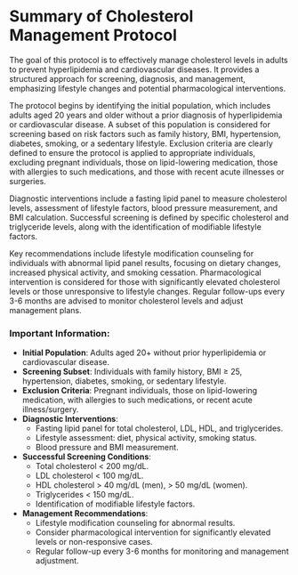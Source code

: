 # Summary of Cholesterol Management Protocol

The goal of this protocol is to effectively manage cholesterol levels in adults to prevent hyperlipidemia and cardiovascular diseases. It provides a structured approach for screening, diagnosis, and management, emphasizing lifestyle changes and potential pharmacological interventions.

The protocol begins by identifying the initial population, which includes adults aged 20 years and older without a prior diagnosis of hyperlipidemia or cardiovascular disease. A subset of this population is considered for screening based on risk factors such as family history, BMI, hypertension, diabetes, smoking, or a sedentary lifestyle. Exclusion criteria are clearly defined to ensure the protocol is applied to appropriate individuals, excluding pregnant individuals, those on lipid-lowering medication, those with allergies to such medications, and those with recent acute illnesses or surgeries.

Diagnostic interventions include a fasting lipid panel to measure cholesterol levels, assessment of lifestyle factors, blood pressure measurement, and BMI calculation. Successful screening is defined by specific cholesterol and triglyceride levels, along with the identification of modifiable lifestyle factors.

Key recommendations include lifestyle modification counseling for individuals with abnormal lipid panel results, focusing on dietary changes, increased physical activity, and smoking cessation. Pharmacological intervention is considered for those with significantly elevated cholesterol levels or those unresponsive to lifestyle changes. Regular follow-ups every 3-6 months are advised to monitor cholesterol levels and adjust management plans.

### Important Information:

- **Initial Population**: Adults aged 20+ without prior hyperlipidemia or cardiovascular disease.
- **Screening Subset**: Individuals with family history, BMI ≥ 25, hypertension, diabetes, smoking, or sedentary lifestyle.
- **Exclusion Criteria**: Pregnant individuals, those on lipid-lowering medication, with allergies to such medications, or recent acute illness/surgery.
- **Diagnostic Interventions**:
  - Fasting lipid panel for total cholesterol, LDL, HDL, and triglycerides.
  - Lifestyle assessment: diet, physical activity, smoking status.
  - Blood pressure and BMI measurement.
- **Successful Screening Conditions**:
  - Total cholesterol < 200 mg/dL.
  - LDL cholesterol < 100 mg/dL.
  - HDL cholesterol > 40 mg/dL (men), > 50 mg/dL (women).
  - Triglycerides < 150 mg/dL.
  - Identification of modifiable lifestyle factors.
- **Management Recommendations**:
  - Lifestyle modification counseling for abnormal results.
  - Consider pharmacological intervention for significantly elevated levels or non-responsive cases.
  - Regular follow-up every 3-6 months for monitoring and management adjustment.